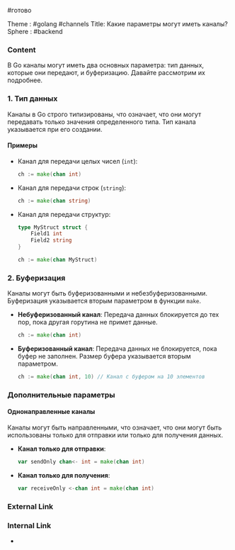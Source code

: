 #готово 

Theme : #golang #channels 
Title: Какие параметры могут иметь каналы?
Sphere : #backend

### Content

В Go каналы могут иметь два основных параметра: тип данных, которые они передают, и буферизацию. Давайте рассмотрим их подробнее.

### 1. Тип данных

Каналы в Go строго типизированы, что означает, что они могут передавать только значения определенного типа. Тип канала указывается при его создании.

#### Примеры

- Канал для передачи целых чисел (`int`):
  ```go
  ch := make(chan int)
  ```

- Канал для передачи строк (`string`):
  ```go
  ch := make(chan string)
  ```

- Канал для передачи структур:
  ```go
  type MyStruct struct {
      Field1 int
      Field2 string
  }

  ch := make(chan MyStruct)
  ```

### 2. Буферизация

Каналы могут быть буферизованными и небезбуферизованными. Буферизация указывается вторым параметром в функции `make`.

- **Небуферизованный канал**: Передача данных блокируется до тех пор, пока другая горутина не примет данные.
  ```go
  ch := make(chan int)
  ```

- **Буферизованный канал**: Передача данных не блокируется, пока буфер не заполнен. Размер буфера указывается вторым параметром.
  ```go
  ch := make(chan int, 10) // Канал с буфером на 10 элементов
  ```

### Дополнительные параметры

#### Однонаправленные каналы

Каналы могут быть направленными, что означает, что они могут быть использованы только для отправки или только для получения данных.

- **Канал только для отправки**:
  ```go
  var sendOnly chan<- int = make(chan int)
  ```

- **Канал только для получения**:
  ```go
  var receiveOnly <-chan int = make(chan int)
  ```
### External Link



### Internal Link

- 